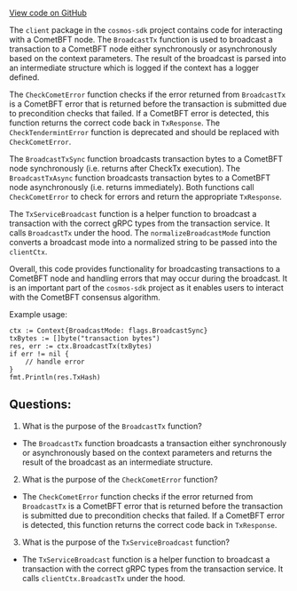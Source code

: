 [View code on GitHub](https://github.com/cosmos/cosmos-sdk/blob/main/client/broadcast.go)

The `client` package in the `cosmos-sdk` project contains code for interacting with a CometBFT node. The `BroadcastTx` function is used to broadcast a transaction to a CometBFT node either synchronously or asynchronously based on the context parameters. The result of the broadcast is parsed into an intermediate structure which is logged if the context has a logger defined. 

The `CheckCometError` function checks if the error returned from `BroadcastTx` is a CometBFT error that is returned before the transaction is submitted due to precondition checks that failed. If a CometBFT error is detected, this function returns the correct code back in `TxResponse`. The `CheckTendermintError` function is deprecated and should be replaced with `CheckCometError`.

The `BroadcastTxSync` function broadcasts transaction bytes to a CometBFT node synchronously (i.e. returns after CheckTx execution). The `BroadcastTxAsync` function broadcasts transaction bytes to a CometBFT node asynchronously (i.e. returns immediately). Both functions call `CheckCometError` to check for errors and return the appropriate `TxResponse`.

The `TxServiceBroadcast` function is a helper function to broadcast a transaction with the correct gRPC types from the transaction service. It calls `BroadcastTx` under the hood. The `normalizeBroadcastMode` function converts a broadcast mode into a normalized string to be passed into the `clientCtx`.

Overall, this code provides functionality for broadcasting transactions to a CometBFT node and handling errors that may occur during the broadcast. It is an important part of the `cosmos-sdk` project as it enables users to interact with the CometBFT consensus algorithm. 

Example usage:

```
ctx := Context{BroadcastMode: flags.BroadcastSync}
txBytes := []byte("transaction bytes")
res, err := ctx.BroadcastTx(txBytes)
if err != nil {
    // handle error
}
fmt.Println(res.TxHash)
```
## Questions: 
 1. What is the purpose of the `BroadcastTx` function?
- The `BroadcastTx` function broadcasts a transaction either synchronously or asynchronously based on the context parameters and returns the result of the broadcast as an intermediate structure.

2. What is the purpose of the `CheckCometError` function?
- The `CheckCometError` function checks if the error returned from `BroadcastTx` is a CometBFT error that is returned before the transaction is submitted due to precondition checks that failed. If a CometBFT error is detected, this function returns the correct code back in `TxResponse`.

3. What is the purpose of the `TxServiceBroadcast` function?
- The `TxServiceBroadcast` function is a helper function to broadcast a transaction with the correct gRPC types from the transaction service. It calls `clientCtx.BroadcastTx` under the hood.